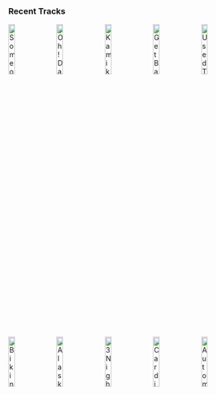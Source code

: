 ### Recent Tracks
[<img src='https://lastfm.freetls.fastly.net/i/u/300x300/98bd2468c584f52e2a5055b6d1a9facf.png' width='16%' height='16%' alt='Someone To You'>](https://www.last.fm/music/banners/_/someone%2bto%2byou)&nbsp;&nbsp;&nbsp;&nbsp;[<img src='https://lastfm.freetls.fastly.net/i/u/300x300/739da047c3b9b536586aeba18f32f7cf.png' width='16%' height='16%' alt='Oh! Darling - 2019 Mix'>](https://www.last.fm/music/the%2bbeatles/_/oh%2521%2bdarling%2b-%2b2019%2bmix)&nbsp;&nbsp;&nbsp;&nbsp;[<img src='https://lastfm.freetls.fastly.net/i/u/300x300/93329ed0f8b3f6b419003915edd9de5c.png' width='16%' height='16%' alt='Kamikaze'>](https://www.last.fm/music/walk%2bthe%2bmoon/_/kamikaze)&nbsp;&nbsp;&nbsp;&nbsp;[<img src='https://lastfm.freetls.fastly.net/i/u/300x300/8ed9b6abbd2d0781095c08c25f977183.png' width='16%' height='16%' alt='Get Back'>](https://www.last.fm/music/wolf%2bsaga/_/get%2bback)&nbsp;&nbsp;&nbsp;&nbsp;[<img src='https://lastfm.freetls.fastly.net/i/u/300x300/f413b170b926e37c3baaa38a962ff5e3.png' width='16%' height='16%' alt='Used To Like'>](https://www.last.fm/music/neon%2btrees/_/used%2bto%2blike)&nbsp;&nbsp;&nbsp;&nbsp;<br>[<img src='https://lastfm.freetls.fastly.net/i/u/300x300/319f2a15501f429bbec28a99e0e0a4ba.png' width='16%' height='16%' alt='Bikini Weather'>](https://www.last.fm/music/shortstraw/_/bikini%2bweather)&nbsp;&nbsp;&nbsp;&nbsp;[<img src='https://lastfm.freetls.fastly.net/i/u/300x300/91f2f6e769f44e44bc2092a93764300a.png' width='16%' height='16%' alt='Alaska'>](https://www.last.fm/music/maggie%2brogers/_/alaska)&nbsp;&nbsp;&nbsp;&nbsp;[<img src='https://lastfm.freetls.fastly.net/i/u/300x300/e89fbf67d3efc102d7b68d76503d87af.png' width='16%' height='16%' alt='3 Nights'>](https://www.last.fm/music/dominic%2bfike/_/3%2bnights)&nbsp;&nbsp;&nbsp;&nbsp;[<img src='https://lastfm.freetls.fastly.net/i/u/300x300/d93cec1bfa4fae3134f847eb6b13df9f.png' width='16%' height='16%' alt='Cardiac Arrest'>](https://www.last.fm/music/bad%2bsuns/_/cardiac%2barrest)&nbsp;&nbsp;&nbsp;&nbsp;[<img src='https://lastfm.freetls.fastly.net/i/u/300x300/ad484b533669379a1f09e2f854b3d37b.png' width='16%' height='16%' alt='Automatic'>](https://www.last.fm/music/the%2bmowgli%2527s/_/automatic)&nbsp;&nbsp;&nbsp;&nbsp;<br>